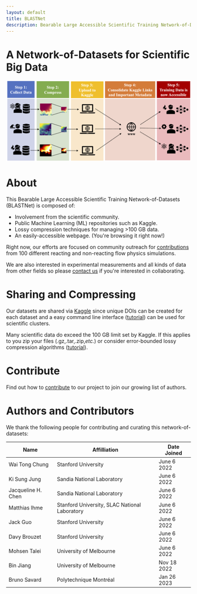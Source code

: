 ```yaml
---
layout: default
title: BLASTNet
description: Bearable Large Accessible Scientific Training Network-of-Datasets
---
```



# A Network-of-Datasets for Scientific Big Data

![approach](./assets/img/approach.png)

# About
This Bearable Large Accessible Scientific Training Network-of-Datasets (BLASTNet) is composed of:
* Involvement from the scientific community.
* Public Machine Learning (ML) repositories such as Kaggle.
* Lossy compression techniques for managing >100 GB data.
* An easily-accessible webpage. (You're browsing it right now!)

Right now, our efforts are focused on community outreach for [contributions](./contribute.html) from 100 different reacting and non-reacting flow physics simulations. 

We are also interested in experimental measurements and all kinds of data from other fields so please [contact us](./contact.html) if you're interested in collaborating.

# Sharing and Compressing

Our datasets are shared via [Kaggle](https://www.kaggle.com/) since unique DOIs can be created for each dataset and a easy command line interface ([tutorial](./tutorial.html)) can be used for scientific clusters.

Many scientific data do exceed the 100 GB limit set by Kaggle. If this applies to you zip your files (.gz,.tar,.zip,_etc._) or consider error-bounded lossy compression algorithms ([tutorial](./tutorial.html)).

# Contribute
Find out how to [contribute](./contribute.html) to our project to join our growing list of authors.

# Authors and Contributors

We thank the following people for contributing and curating this network-of-datasets:

| Name      | Affilliation | Date Joined |
| ----------| -----------  | ---------- |
| Wai Tong Chung   | Stanford University   | June 6 2022 |
| Ki Sung Jung   | Sandia National Laboratory   | June 6 2022 |
| Jacqueline H. Chen | Sandia National Laboratory   | June 6 2022 |
| Matthias Ihme | Stanford University, SLAC National Laboratory  | June 6 2022 |
| Jack Guo | Stanford University   | June 6 2022 |
| Davy Brouzet | Stanford University  | June 6 2022 |
| Mohsen Talei | University of Melbourne | June 6 2022 |
| Bin Jiang | University of Melbourne | Nov 18 2022 |
| Bruno Savard | Polytechnique Montréal | Jan 26 2023 |



